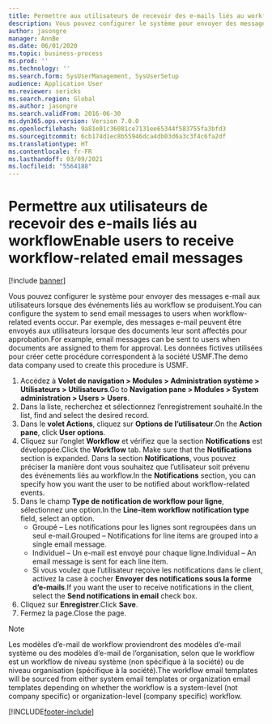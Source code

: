 ```yaml
---
title: Permettre aux utilisateurs de recevoir des e-mails liés au workflow
description: Vous pouvez configurer le système pour envoyer des messages e-mail aux utilisateurs lorsque des événements liés au workflow se produisent.
author: jasongre
manager: AnnBe
ms.date: 06/01/2020
ms.topic: business-process
ms.prod: ''
ms.technology: ''
ms.search.form: SysUserManagement, SysUserSetup
audience: Application User
ms.reviewer: sericks
ms.search.region: Global
ms.author: jasongre
ms.search.validFrom: 2016-06-30
ms.dyn365.ops.version: Version 7.0.0
ms.openlocfilehash: 9a81e01c36081ce7131ee65344f583755fa3bfd3
ms.sourcegitcommit: 6cb174d1ec8b55946dca4db03d6a3c3f4c6fa2df
ms.translationtype: HT
ms.contentlocale: fr-FR
ms.lasthandoff: 03/09/2021
ms.locfileid: "5564188"
---
```

# <a name="enable-users-to-receive-workflow-related-email-messages"></a><span data-ttu-id="a9f3e-103">Permettre aux utilisateurs de recevoir des e-mails liés au workflow</span><span class="sxs-lookup"><span data-stu-id="a9f3e-103">Enable users to receive workflow-related email messages</span></span>

[!include [banner](../../includes/banner.md)]

<span data-ttu-id="a9f3e-104">Vous pouvez configurer le système pour envoyer des messages e-mail aux utilisateurs lorsque des événements liés au workflow se produisent.</span><span class="sxs-lookup"><span data-stu-id="a9f3e-104">You can configure the system to send email messages to users when workflow-related events occur.</span></span> <span data-ttu-id="a9f3e-105">Par exemple, des messages e-mail peuvent être envoyés aux utilisateurs lorsque des documents leur sont affectés pour approbation.</span><span class="sxs-lookup"><span data-stu-id="a9f3e-105">For example, email messages can be sent to users when documents are assigned to them for approval.</span></span> <span data-ttu-id="a9f3e-106">Les données fictives utilisées pour créer cette procédure correspondent à la société USMF.</span><span class="sxs-lookup"><span data-stu-id="a9f3e-106">The demo data company used to create this procedure is USMF.</span></span>

1. <span data-ttu-id="a9f3e-107">Accédez à **Volet de navigation > Modules > Administration système > Utilisateurs > Utilisateurs**.</span><span class="sxs-lookup"><span data-stu-id="a9f3e-107">Go to **Navigation pane > Modules > System administration > Users > Users**.</span></span>
2. <span data-ttu-id="a9f3e-108">Dans la liste, recherchez et sélectionnez l’enregistrement souhaité.</span><span class="sxs-lookup"><span data-stu-id="a9f3e-108">In the list, find and select the desired record.</span></span>
3. <span data-ttu-id="a9f3e-109">Dans le **volet Actions**, cliquez sur **Options de l’utilisateur**.</span><span class="sxs-lookup"><span data-stu-id="a9f3e-109">On the **Action pane**, click **User options**.</span></span>
4. <span data-ttu-id="a9f3e-110">Cliquez sur l’onglet **Workflow** et vérifiez que la section **Notifications** est développée.</span><span class="sxs-lookup"><span data-stu-id="a9f3e-110">Click the **Workflow** tab. Make sure that the **Notifications** section is expanded.</span></span> <span data-ttu-id="a9f3e-111">Dans la section **Notifications**, vous pouvez préciser la manière dont vous souhaitez que l’utilisateur soit prévenu des événements liés au workflow.</span><span class="sxs-lookup"><span data-stu-id="a9f3e-111">In the **Notifications** section, you can specify how you want the user to be notified about workflow-related events.</span></span>  
5. <span data-ttu-id="a9f3e-112">Dans le champ **Type de notification de workflow pour ligne**, sélectionnez une option.</span><span class="sxs-lookup"><span data-stu-id="a9f3e-112">In the **Line-item workflow notification type** field, select an option.</span></span>
    - <span data-ttu-id="a9f3e-113">Groupé – Les notifications pour les lignes sont regroupées dans un seul e-mail.</span><span class="sxs-lookup"><span data-stu-id="a9f3e-113">Grouped – Notifications for line items are grouped into a single email message.</span></span>
    - <span data-ttu-id="a9f3e-114">Individuel – Un e-mail est envoyé pour chaque ligne.</span><span class="sxs-lookup"><span data-stu-id="a9f3e-114">Individual – An email message is sent for each line item.</span></span>  
    - <span data-ttu-id="a9f3e-115">Si vous voulez que l’utilisateur reçoive les notifications dans le client, activez la case à cocher **Envoyer des notifications sous la forme d’e-mails**.</span><span class="sxs-lookup"><span data-stu-id="a9f3e-115">If you want the user to receive notifications in the client, select the **Send notifications in email** check box.</span></span>  
6. <span data-ttu-id="a9f3e-116">Cliquez sur **Enregistrer**.</span><span class="sxs-lookup"><span data-stu-id="a9f3e-116">Click **Save**.</span></span>
7. <span data-ttu-id="a9f3e-117">Fermez la page.</span><span class="sxs-lookup"><span data-stu-id="a9f3e-117">Close the page.</span></span>

> [!NOTE]
> <span data-ttu-id="a9f3e-118">Les modèles d’e-mail de workflow proviendront des modèles d’e-mail système ou des modèles d’e-mail de l’organisation, selon que le workflow est un workflow de niveau système (non spécifique à la société) ou de niveau organisation (spécifique à la société).</span><span class="sxs-lookup"><span data-stu-id="a9f3e-118">The workflow email templates will be sourced from either system email templates or organization email templates depending on whether the workflow is a system-level (not company specific) or organization-level (company specific) workflow.</span></span>


[!INCLUDE[footer-include](../../../../includes/footer-banner.md)]
